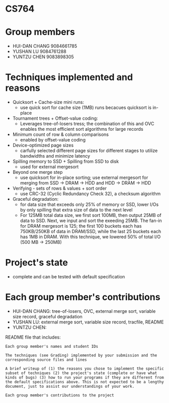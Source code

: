 # CS764

# Group members

- HUI-DAN CHANG 9084661785
- YUSHAN LU 9084761288
- YUNTZU CHEN 9083898305

# Techniques implemented and reasons

- Quicksort + Cache-size mini runs:
  - use quick sort for cache size (1MB) runs becacues quicksort is in-place
- Tournament trees + Offset-value coding:
  - Leverages tree-of-losers tress; the combination of this and OVC enables the most efficient sort algorithms for large records
- Minimum count of row & column comparisons
  - enabled by offset-value coding
- Device-optimized page sizes
  - carfully selected different page sizes for different stages to utilize bandwidths and minimize latency
- Spilling memory to SSD + Spilling from SSD to disk
  - used for external mergesort
- Beyond one merge step
  - use quicksort for in-place sorting; use external mergesort for merging from SSD -> DRAM -> HDD and HDD -> DRAM -> HDD
- Verifying - sets of rows & values + sort order
  - use CRC-32 (Cyclic Redundancy Check 32), a checksum algorithm
- Graceful degradation:
  - for data size that exceeds only 25% of memory or SSD, lower I/Os by only spilling that extra size of data to the next level
  - For 125MB total data size, we first sort 100MB, then output 25MB of data to SSD. Next, we input and sort the exeeding 25MB. The fan-in for DRAM mergesort is 125; the first 100 buckets each has 750KB/250KB of data in DRAM/SSD, while the last 25 buckets each has 1MB in DRAM. With this technique, we lowered 50% of total I/O (500 MB -> 250MB)

# Project's state

- complete and can be tested with default specification

# Each group member's contributions

- HUI-DAN CHANG: tree-of-losers, OVC, external merge sort, variable size record, graceful degradation
- YUSHAN LU: external merge sort, variable size record, tracfile, README
- YUNTZU CHEN:

README file that includes:

    Each group member's names and student IDs

    The techniques (see Grading) implemented by your submission and the corresponding source files and lines

    A brief writeup of (1) the reasons you chose to implement the specific subset of techniques (2) the project's state (complete or have what kinds of bugs) (3) how to run your programs if they are different from the default specifications above. This is not expected to be a lengthy document, just to assist our understandings of your work.

    Each group member's contributions to the project
